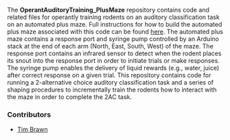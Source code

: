 The **OperantAuditoryTraining_PlusMaze** repository contains code and related files for operantly training rodents on an auditory classification task on an automated plus maze. Full instructions for how to build the automated plus maze associated with this code can be found [here](http://www.mit.edu/people/tpbrawn/wares_APlusMaze.html). The automated plus maze contains a response port and syringe pump controlled by an Arduino stack at the end of each arm (North, East, South, West) of the maze. The response port contains an infrared sensor to detect when the rodent places its snout into the response port in order to initiate trials or make responses. The syringe pump enables the delivery of liquid rewards (e.g., water, juice) after correct response on a given trial. This repository contains code for running a 2-alternative choice auditory classification task and a series of shaping procedures to incrementally train the rodents how to interact with the maze in order to complete the 2AC task.

### Contributors
  - [Tim Brawn](http://www.mit.edu/people/tpbrawn/index.html)
